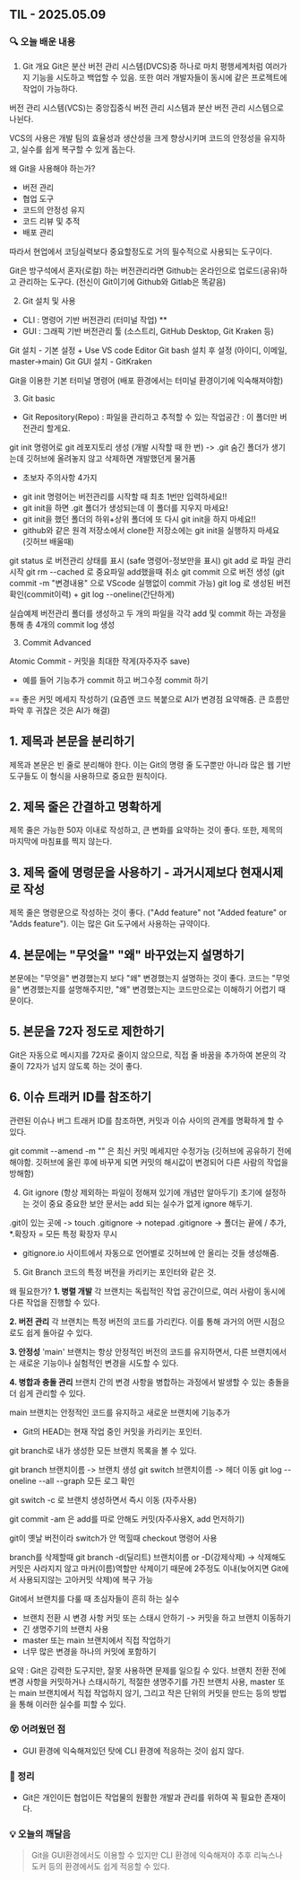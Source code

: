 ## TIL - 2025.05.09

### 🔍 오늘 배운 내용
1. Git 개요
Git은 분산 버전 관리 시스템(DVCS)중 하나로 마치 평행세계처럼 여러가지 기능을 시도하고 백업할 수 있음.
또한 여러 개발자들이 동시에 같은 프로젝트에 작업이 가능하다.

버전 관리 시스템(VCS)는
중앙집중식 버전 관리 시스템과 분산 버전 관리 시스템으로 나뉜다.

VCS의 사용은 개발 팀의 효율성과 생산성을 크게 향상시키며 코드의 안정성을 유지하고, 실수를 쉽게 복구할 수 있게 돕는다.

왜 Git을 사용해야 하는가?
- 버전 관리
- 협업 도구
- 코드의 안정성 유지
- 코드 리뷰 및 추적
- 배포 관리

따라서 현업에서 코딩실력보다 중요할정도로 거의 필수적으로 사용되는 도구이다.

Git은 방구석에서 혼자(로컬) 하는 버전관리라면 Github는 온라인으로 업로드(공유)하고 관리하는 도구다. (전신이 Git이기에 Github와 Gitlab은 똑같음)


2. Git 설치 및 사용
- CLI : 명령어 기반 버전관리 (터미널 작업) **
- GUI : 그래픽 기반 버전관리 툴 (소스트리, GitHub Desktop, Git Kraken 등)

Git 설치 - 기본 설정 + Use VS code Editor
Git bash 설치 후 설정 (아이디, 이메일, master->main)
Git GUI 설치 - GitKraken

Git을 이용한 기본 터미널 명령어 (배포 환경에서는 터미널 환경이기에 익숙해져야함)

3. Git basic

- Git Repository(Repo) : 파일을 관리하고 추적할 수 있는 작업공간
: 이 폴더만 버전관리 할게요.

git init 명령어로  git 레포지토리 생성 (개발 시작할 때 한 번)
-> .git 숨긴 폴더가 생기는데 깃허브에 올려놓지 않고 삭제하면 개발했던게 물거품

+ 초보자 주의사항 4가지
- git init 명령어는 버전관리를 시작할 때 최초 1번만 입력하세요!!
- git init을 하면 .git 폴더가 생성되는데 이 폴더를 지우지 마세요!
- git init을 했던 폴더의 하위+상위 폴더에 또 다시 git init을 하지 마세요!!
- github와 같은 원격 저장소에서 clone한 저장소에는 git init을 실행하지 마세요 (깃허브 배울때)

git status 로 버전관리 상태를 표시 (safe 명령어-정보만을 표시)
git add 로 파일 관리 시작
git rm --cached 로 중요파일 add했을때 취소
git commit 으로 버전 생성 (git commit -m "변경내용" 으로 VScode 실행없이 commit 가능)
git log 로 생성된 버전 확인(commit이력) + git log --oneline(간단하게)

실습예제
버전관리 폴더를 생성하고 두 개의 파일을 각각 add 및 commit 하는 과정을 통해 총 4개의 commit log 생성


3. Commit Advanced

Atomic Commit - 커밋을 최대한 작게(자주자주 save)
- 예를 들어 기능추가 commit 하고 버그수정 commit 하기

== 좋은 커밋 메세지 작성하기 (요즘엔 코드 복붙으로 AI가 변경점 요약해줌. 큰 흐름만 파악 후 귀찮은 것은 AI가 해결)

## 1. 제목과 본문을 분리하기
제목과 본문은 빈 줄로 분리해야 한다. 이는 Git의 명령 줄 도구뿐만 아니라 많은 웹 기반 도구들도 이 형식을 사용하므로 중요한 원칙이다.

## 2. 제목 줄은 간결하고 명확하게
제목 줄은 가능한 50자 이내로 작성하고, 큰 변화를 요약하는 것이 좋다. 또한, 제목의 마지막에 마침표를 찍지 않는다.

## 3. 제목 줄에 명령문을 사용하기 - 과거시제보다 현재시제로 작성
제목 줄은 명령문으로 작성하는 것이 좋다. ("Add feature" not "Added feature" or "Adds feature"). 이는 많은 Git 도구에서 사용하는 규약이다. 

## 4. 본문에는 "무엇을" "왜" 바꾸었는지 설명하기
본문에는 "무엇을" 변경했는지 보다 "왜" 변경했는지 설명하는 것이 좋다. 코드는 "무엇을" 변경했는지를 설명해주지만, "왜" 변경했는지는 코드만으로는 이해하기 어렵기 때문이다.

## 5. 본문을 72자 정도로 제한하기
Git은 자동으로 메시지를 72자로 줄이지 않으므로, 직접 줄 바꿈을 추가하여 본문의 각 줄이 72자가 넘지 않도록 하는 것이 좋다.

## 6. 이슈 트래커 ID를 참조하기
관련된 이슈나 버그 트래커 ID를 참조하면, 커밋과 이슈 사이의 관계를 명확하게 할 수 있다.

git commit --amend -m "" 은 최신 커밋 메세지만 수정가능 (깃허브에 공유하기 전에 해야함. 깃허브에 올린 후에 바꾸게 되면 커밋의 해시값이 변경되어 다른 사람의 작업을 방해함)

4. Git ignore (항상 제외하는 파일이 정해져 있기에 개념만 알아두기)
초기에 설정하는 것이 중요
중요한 보안 문서는 add 되는 실수가 없게 ignore 해두기.

.git이 있는 곳에 -> touch .gitignore -> notepad .gitignore -> 폴더는 끝에 / 추가, *.확장자 = 모든 특정 확장자 무시

+ gitignore.io 사이트에서 자동으로 언어별로 깃허브에 안 올리는 것들 생성해줌.

5. Git Branch
코드의 특정 버전을 카리키는 포인터와 같은 것.

왜 필요한가?
**1. 병렬 개발**
각 브랜치는 독립적인 작업 공간이므로, 여러 사람이 동시에 다른 작업을 진행할 수 있다.

**2. 버전 관리**
각 브랜치는 특정 버전의 코드를 가리킨다. 이를 통해 과거의 어떤 시점으로도 쉽게 돌아갈 수 있다.

**3. 안정성**
'main' 브랜치는 항상 안정적인 버전의 코드를 유지하면서, 다른 브랜치에서는 새로운 기능이나 실험적인 변경을 시도할 수 있다.

**4. 병합과 충돌 관리**
브랜치 간의 변경 사항을 병합하는 과정에서 발생할 수 있는 충돌을 더 쉽게 관리할 수 있다.

main 브랜치는 안정적인 코드를 유지하고 새로운 브랜치에 기능추가

- Git의 HEAD는 현재 작업 중인 커밋을 카리키는 포인터.

git branch로 내가 생성한 모든 브랜치 목록을 볼 수 있다.

git branch 브랜치이름 -> 브랜치 생성
git switch 브랜치이름 -> 헤더 이동
git log --oneline --all --graph 모든 로그 확인

git switch -c 로 브랜치 생성하면서 즉시 이동 (자주사용)

git commit -am 은 add를 따로 안해도 커밋(자주사용X, add 먼저하기)

git이 옛날 버전이라 switch가 안 먹힐때 checkout 명령어 사용

branch를 삭제할때 git branch -d(딜리트) 브랜치이름 or -D(강제삭제) -> 삭제해도 커밋은 사라지지 않고 마커(이름)역할만 삭제이기 때문에 2주정도 이내(늦어지면 Git에서 
사용되지않는 고아커밋 삭제)에 복구 가능

Git에서 브랜치를 다룰 때 초심자들이 흔히 하는 실수
- 브랜치 전환 시 변경 사항 커밋 또는 스태시 안하기 -> 커밋을 하고 브랜치 이동하기
- 긴 생명주기의 브랜치 사용
- master 또는 main 브랜치에서 직접 작업하기
- 너무 많은 변경을 하나의 커밋에 포함하기

요약 : Git은 강력한 도구지만, 잘못 사용하면 문제를 일으킬 수 있다. 브랜치 전환 전에 변경 사항을 커밋하거나 스태시하기, 
적절한 생명주기를 가진 브랜치 사용, master 또는 main 브랜치에서 직접 작업하지 않기, 그리고 작은 단위의 커밋을 만드는 등의 방법을 통해 이러한 실수를 피할 수 있다.

### 😵 어려웠던 점
- GUI 환경에 익숙해져있던 탓에 CLI 환경에 적응하는 것이 쉽지 않다.

### 🧠 정리
- Git은 개인이든 협업이든 작업물의 원활한 개발과 관리를 위하여 꼭 필요한 존재이다. 

### 💡 오늘의 깨달음
> Git을 GUI환경에서도 이용할 수 있지만 CLI 환경에 익숙해져야 추후 리눅스나 도커 등의 환경에서도 쉽게 적응할 수 있다.

